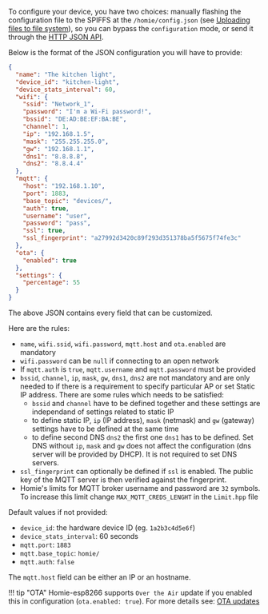 To configure your device, you have two choices: manually flashing the configuration file to the SPIFFS at the `/homie/config.json` (see [Uploading files to file system](http://esp8266.github.io/Arduino/versions/2.3.0/doc/filesystem.html#uploading-files-to-file-system)), so you can bypass the `configuration` mode, or send it through the [HTTP JSON API](http-json-api.md).

Below is the format of the JSON configuration you will have to provide:

```json
{
  "name": "The kitchen light",
  "device_id": "kitchen-light",
  "device_stats_interval": 60,
  "wifi": {
    "ssid": "Network_1",
    "password": "I'm a Wi-Fi password!",
    "bssid": "DE:AD:BE:EF:BA:BE",
    "channel": 1,
    "ip": "192.168.1.5",
    "mask": "255.255.255.0",
    "gw": "192.168.1.1",
    "dns1": "8.8.8.8",
    "dns2": "8.8.4.4"
  },
  "mqtt": {
    "host": "192.168.1.10",
    "port": 1883,
    "base_topic": "devices/",
    "auth": true,
    "username": "user",
    "password": "pass",
    "ssl": true,
    "ssl_fingerprint": "a27992d3420c89f293d351378ba5f5675f74fe3c"
  },
  "ota": {
    "enabled": true
  },
  "settings": {
    "percentage": 55
  }
}
```

The above JSON contains every field that can be customized.

Here are the rules:

* `name`, `wifi.ssid`, `wifi.password`, `mqtt.host` and `ota.enabled` are mandatory
* `wifi.password` can be `null` if connecting to an open network
* If `mqtt.auth` is `true`, `mqtt.username` and `mqtt.password` must be provided
* `bssid`, `channel`, `ip`, `mask`, `gw`, `dns1`, `dns2` are not mandatory and are only needed to if there is a requirement to specify particular AP or set Static IP address. There are some rules which needs to be satisfied:
   - `bssid` and `channel` have to be defined together and these settings are independand of settings related to static IP
   - to define static IP, `ip` (IP address), `mask` (netmask) and `gw` (gateway) settings have to be defined at the same time
   - to define second DNS `dns2` the first one `dns1` has to be defined. Set DNS without `ip`, `mask` and `gw` does not affect the configuration (dns server will be provided by DHCP). It is not required to set DNS servers.
* `ssl_fingerprint` can optionally be defined if `ssl` is enabled. The public key of the MQTT server is then verified against the fingerprint.
* Homie's limits for MQTT broker username and password are ``32`` symbols. To increase this limit change ``MAX_MQTT_CREDS_LENGHT`` in the ``Limit.hpp`` file

Default values if not provided:

* `device_id`: the hardware device ID (eg. `1a2b3c4d5e6f`)
* `device_stats_interval`: 60 seconds
* `mqtt.port`: `1883`
* `mqtt.base_topic`: `homie/`
* `mqtt.auth`: `false`

The `mqtt.host` field can be either an IP or an hostname.

!!! tip "OTA"
    Homie-esp8266 supports `Over the Air` update if you enabled this in configuration (`ota.enabled: true`).
    For more details see: [OTA updates](../others/ota-configuration-updates.md)
